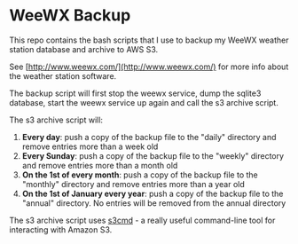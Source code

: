 # WeeWX Backup

This repo contains the bash scripts that I use to backup my WeeWX weather station database and archive to AWS S3.

See [http://www.weewx.com/](http://www.weewx.com/) for more info about the weather station software.

The backup script will first stop the weewx service, dump the sqlite3 database, start the weewx service up again and call the s3 archive script.

The s3 archive script will:  
1. **Every day**: push a copy of the backup file to the "daily" directory and remove entries more than a week old  
2. **Every Sunday**: push a copy of the backup file to the "weekly" directory and remove entries more than a month old  
3. **On the 1st of every month**: push a copy of the backup file to the "monthly" directory and remove entries more than a year old  
4. **On the 1st of January every year**: push a copy of the backup file to the "annual" directory.  No entries will be removed from the annual directory  

The s3 archive script uses [s3cmd](https://github.com/s3tools/s3cmd) - a really useful command-line tool for interacting with Amazon S3.
